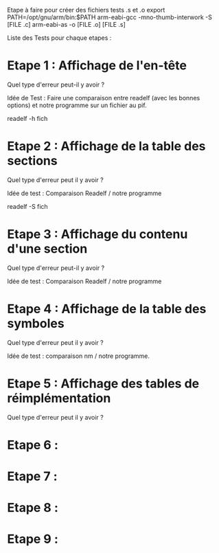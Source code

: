 Etape à faire pour créer des fichiers tests .s et .o
export PATH=/opt/gnu/arm/bin:$PATH
arm-eabi-gcc -mno-thumb-interwork -S [FILE .c]
arm-eabi-as -o [FILE .o] [FILE .s]


Liste des Tests pour chaque etapes :

# Etape 1 : Affichage de l'en-tête

Quel type d'erreur peut-il y avoir ? 

Idée de Test : Faire une comparaison entre readelf (avec les bonnes options) et notre programme sur un fichier au pif.

readelf -h fich

# Etape 2 : Affichage de la table des sections

Quel type d'erreur peut il y avoir ?

Idée de test : Comparaison Readelf / notre programme

readelf -S fich

# Etape 3 : Affichage du contenu d'une section

Quel type d'erreur peut-il y avoir ?

Idée de test : Comparaison Readelf / notre programme

# Etape 4 : Affichage de la table des symboles

Quel type d'erreur peut il y avoir ?

Idée de test : comparaison nm / notre programme.

# Etape 5 : Affichage des tables de réimplémentation

Quel type d'erreur peut il y avoir ?

# Etape 6 : 

# Etape 7 : 

# Etape 8 : 

# Etape 9 : 
